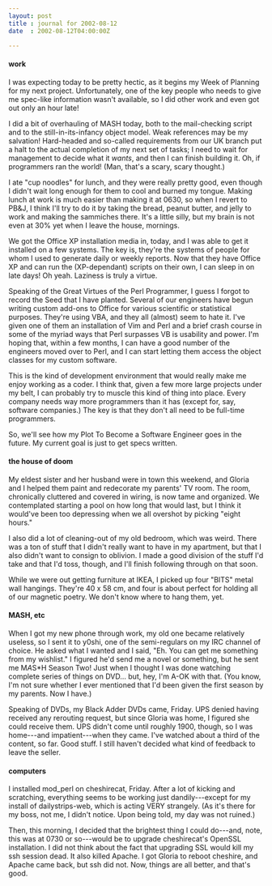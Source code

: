 ```yaml
---
layout: post
title : journal for 2002-08-12
date  : 2002-08-12T04:00:00Z

---
```

<h4>work</h4>I was expecting today to be pretty hectic, as it begins my Week of Planning for my next project.  Unfortunately, one of the key people who needs to give me spec-like information wasn't available, so I did other work and even got out only an hour late!

I did a bit of overhauling of MASH today, both to the mail-checking script and to the still-in-its-infancy object model.  Weak references may be my salvation! Hard-headed and so-called requirements from our UK branch put a halt to the actual completion of my next set of tasks;  I need to wait for management to decide what it <em>wants</em>, and then I can finish building it.  Oh, if programmers ran the world!  (Man, that's a scary, scary thought.)

I ate "cup noodles" for lunch, and they were really pretty good, even though I didn't wait long enough for them to cool and burned my tongue.  Making lunch at work is much easier than making it at 0630, so when I revert to PB&amp;J, I think I'll try to do it by taking the bread, peanut butter, and jelly to work and making the sammiches there.  It's a little silly, but my brain is not even at 30% yet when I leave the house, mornings.

We got the Office XP installation media in, today, and I was able to get it installed on a few systems.  The key is, they're the systems of people for whom I used to generate daily or weekly reports.  Now that they have Office XP and can run the (XP-dependant) scripts on their own, I can sleep in on late days! Oh yeah.  Laziness is truly a virtue.

Speaking of the Great Virtues of the Perl Programmer, I guess I forgot to record the Seed that I have planted.  Several of our engineers have begun writing custom add-ons to Office for various scientific or statistical purposes.  They're using VBA, and they all (almost) seem to hate it.  I've given one of them an installation of Vim and Perl and a brief crash course in some of the myriad ways that Perl surpasses VB is usability and power.  I'm hoping that, within a few months, I can have a good number of the engineers moved over to Perl, and I can start letting them access the object classes for my custom software.

This is the kind of development environment that would really make me enjoy working as a coder.  I think that, given a few more large projects under my belt, I can probably try to muscle this kind of thing into place.  Every company needs way more programmers than it has (except for, say, software companies.)  The key is that they don't all need to be full-time programmers.

So, we'll see how my Plot To Become a Software Engineer goes in the future.  My current goal is just to get specs written.<h4>the house of doom</h4>My eldest sister and her husband were in town this weekend, and Gloria and I helped them paint and redecorate my parents' TV room.  The room, chronically cluttered and covered in wiring, is now tame and organized.  We contemplated starting a pool on how long that would last, but I think it would've been too depressing when we all overshot by picking "eight hours."

I also did a lot of cleaning-out of my old bedroom, which was weird.  There was a ton of stuff that I didn't really want to have in my apartment, but that I also didn't want to consign to oblivion.  I made a good division of the stuff I'd take and that I'd toss, though, and I'll finish following through on that soon.  

While we were out getting furniture at IKEA, I picked up four "BITS" metal wall hangings.  They're 40 x 58 cm, and four is about perfect for holding all of our magnetic poetry.  We don't know where to hang them, yet.<h4>MASH, etc</h4>When I got my new phone through work, my old one became relatively useless, so I sent it to y0shi, one of the semi-regulars on my IRC channel of choice.  He asked what I wanted and I said, "Eh.  You can get me something from my wishlist."  I figured he'd send me a novel or something, but he sent me M*A*S*H Season Two!  Just when I thought I was done watching complete series of things on DVD... but, hey, I'm A-OK with that.  (You know, I'm not sure whether I ever mentioned that I'd been given the first season by my parents.  Now I have.)

Speaking of DVDs, my Black Adder DVDs came, Friday.  UPS denied having received any rerouting request, but since Gloria was home, I figured she could receive them.  UPS didn't come until roughly 1900, though, so I was home---and impatient---when they came.  I've watched about a third of the content, so far.  Good stuff.  I still haven't decided what kind of feedback to leave the seller.<h4>computers</h4>I installed mod_perl on cheshirecat, Friday.  After a lot of kicking and scratching, everything seems to be working just dandily---except for my install of dailystrips-web, which is acting VERY strangely.  (As it's there for my boss, not me, I didn't notice.  Upon being told, my day was not ruined.)  

Then, this morning, I decided that the brightest thing I could do---and, note, this was at 0730 or so---would be to upgrade cheshirecat's OpenSSL installation.  I did not think about the fact that upgrading SSL would kill my ssh session dead.  It also killed Apache.  I got Gloria to reboot cheshire, and Apache came back, but ssh did not.  Now, things are all better, and that's good.

